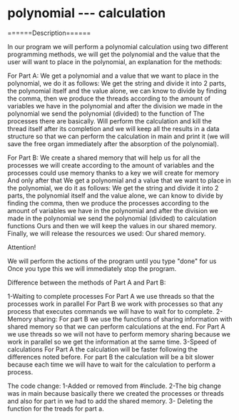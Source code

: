 # polynomial --- calculation

======Description======

In our program we will perform a polynomial calculation using two different programming methods, we will get the polynomial and the value that the user will want to place in the polynomial, an explanation for the methods:

For Part A:
We get a polynomial and a value that we want to place in the polynomial, we do it as follows:
We get the string and divide it into 2 parts, the polynomial itself and the value alone, we can know to divide by finding the comma, then we produce the threads according to the amount of variables we have in the polynomial and after the division we made in the polynomial we send the polynomial (divided) to the function of The processes there are basically. Will perform the calculation and kill the thread itself after its completion and we will keep all the results in a data structure so that we can perform the calculation in main and print it (we will save the free organ immediately after the absorption of the polynomial).

For Part B:
We create a shared memory that will help us for all the processes we will create according to the amount of variables and the processes could use memory thanks to a key we will create for memory
And only after that
We get a polynomial and a value that we want to place in the polynomial, we do it as follows:
We get the string and divide it into 2 parts, the polynomial itself and the value alone, we can know to divide by finding the comma, then we produce the processes according to the amount of variables we have in the polynomial and after the division we made in the polynomial we send the polynomial (divided) to calculation functions Ours and then we will keep the values ​​in our shared memory. Finally, we will release the resources we used:
Our shared memory.


Attention!

We will perform the actions of the program until you type "done" for us
Once you type this we will immediately stop the program.


Difference between the methods of Part A and Part B:

1-Waiting to complete processes
For Part A we use threads so that the processes work in parallel
For Part B we work with processes so that any process that executes commands we will have to wait for to complete.
2-Memory sharing:
For part B we use the functions of sharing information with shared memory so that we can perform calculations at the end.
For Part A we use threads so we will not have to perform memory sharing because we work in parallel so we get the information at the same time.
3-Speed ​​of calculations
For Part A the calculation will be faster following the differences noted before.
For part B the calculation will be a bit slower because each time we will have to wait for the calculation to perform a process.

The code change:
1-Added or removed from #include.
2-The big change was in main because basically there we created the processes or threads and also for part in we had to add the shared memory.
3- Deleting the function for the treads for part a.
